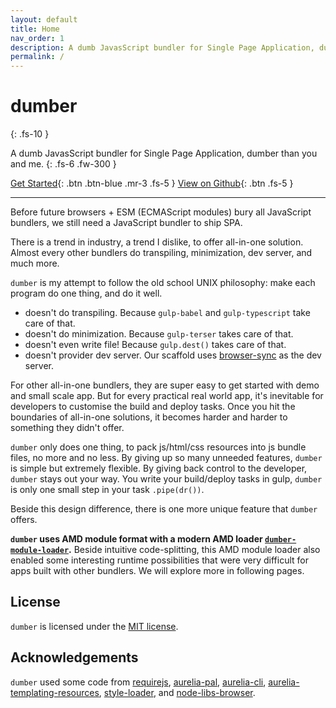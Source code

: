 ```yaml
---
layout: default
title: Home
nav_order: 1
description: A dumb JavasScript bundler for Single Page Application, dumber than you and me.
permalink: /
---
```


# dumber
{: .fs-10 }

A dumb JavasScript bundler for Single Page Application, dumber than you and me.
{: .fs-6 .fw-300 }

[Get Started](./get-started){: .btn .btn-blue .mr-3 .fs-5 } [View on Github](//github.com/dumberjs/dumber){: .btn .fs-5 }

---

Before future browsers + ESM (ECMAScript modules) bury all JavaScript bundlers, we still need a JavaScript bundler to ship SPA.

There is a trend in industry, a trend I dislike, to offer all-in-one solution. Almost every other bundlers do transpiling, minimization, dev server, and much more.

`dumber` is my attempt to follow the old school UNIX philosophy: make each program do one thing, and do it well.

* doesn't do transpiling. Because `gulp-babel` and `gulp-typescript` take care of that.
* doesn't do minimization. Because `gulp-terser` takes care of that.
* doesn't even write file! Because `gulp.dest()` takes care of that.
* doesn't provider dev server. Our scaffold uses [browser-sync](https://www.browsersync.io) as the dev server.

For other all-in-one bundlers, they are super easy to get started with demo and small scale app. But for every practical real world app, it's inevitable for developers to customise the build and deploy tasks. Once you hit the boundaries of all-in-one solutions, it becomes harder and harder to something they didn't offer.

`dumber` only does one thing, to pack js/html/css resources into js bundle files, no more and no less. By giving up so many unneeded features, `dumber` is simple but extremely flexible. By giving back control to the developer, `dumber` stays out your way. You write your build/deploy tasks in gulp, `dumber` is only one small step in your task `.pipe(dr())`.

Beside this design difference, there is one more unique feature that `dumber` offers.

**`dumber` uses AMD module format with a modern AMD loader [`dumber-module-loader`](//github.com/dumberjs/dumber-module-loader).** Beside intuitive code-splitting, this AMD module loader also enabled some interesting runtime possibilities that were very difficult for apps built with other bundlers. We will explore more in following pages.

## License

`dumber` is licensed under the [MIT license](https://github.com/makesjs/makes/blob/master/LICENSE).

## Acknowledgements

`dumber` used some code from [requirejs](https://github.com/requirejs/requirejs), [aurelia-pal](https://github.com/aurelia/pal), [aurelia-cli](https://github.com/aurelia/cli), [aurelia-templating-resources](https://github.com/aurelia/templating-resources), [style-loader](https://github.com/webpack-contrib/style-loader), and [node-libs-browser](https://github.com/webpack/node-libs-browser).
